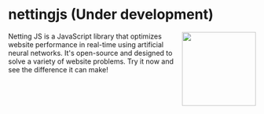 # nettingjs (Under development)

<img src="http://rezwanahmodsami.com/Netting.js-logo.png" align="right" width="150px">
Netting JS is a JavaScript library that optimizes website performance in real-time using artificial neural networks. It's open-source and designed to solve a variety of website problems. Try it now and see the difference it can make!
